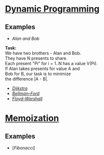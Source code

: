 # [Dynamic Programming](https://en.wikipedia.org/wiki/Dynamic_programming)

## Examples

* _Alan and Bob_

**Task:** </br>
We have two brothers - Alan and Bob. </br>
They have N presents to share. </br>
Each present "Pi" for i = 1..N has a value V(Pi).</br>
If Alan takes presents for value A and</br>
Bob for B, our task is to minimize</br>
the difference |A - B|. </br>

* [_Dijkstra_](https://github.com/IvanFilipov/FMI-DSA/tree/master/algorithms/graph_algorithms/shortest_path_problem/dijkstra)
* [_Bellman–Ford_](https://github.com/IvanFilipov/FMI-DSA/tree/master/algorithms/graph_algorithms/shortest_path_problem/bellman%E2%80%93ford)
* [_Floyd-Warshall_](https://github.com/IvanFilipov/FMI-DSA/tree/master/algorithms/graph_algorithms/shortest_path_problem/floyd-warshall)

# [Memoization](https://en.wikipedia.org/wiki/Memoization)

## Examples

* [_Fibonacci_]
